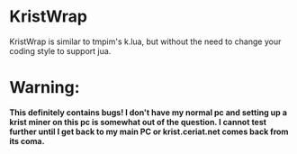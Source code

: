 # KristWrap
KristWrap is similar to tmpim's k.lua, but without the need to change your coding style to support jua.

# Warning:
**This definitely contains bugs! I don't have my normal pc and setting up a krist miner on this pc is somewhat out of the question. I cannot test further until I get back to my main PC or krist.ceriat.net comes back from its coma.**
